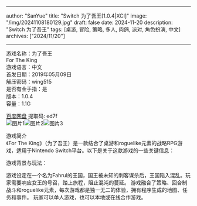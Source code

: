 
---
author: "SanYue"
title: "Switch 为了吾王[1.0.4|XCI]"
image: "/img/20241108180129.jpg"
draft: false
date: 2024-11-20
description: "Switch 为了吾王"
tags: [桌游, 冒险, 策略, 多人, 肉鸽, 派对, 角色扮演, 中文]
archives: ["2024/11/20"]

---

游戏名称：为了吾王   
For The King    
游戏语言：中文  
首发日期：2019年05月09日  
解压密码：wing515  
是否有金手指：是  
版本：1.0.4   
容量：1.1G

[百度网盘](https//pan.baidu.com/s/1fpSTSrjUZ5EXO7ocxWwxoA) 提取码: ed7f  
![图片1](/img/ebdf75.jpg)![图片2](/img/165ba9.jpg)![图片3](/img/6f5235.jpg)  

游戏简介  
《For The King》（为了吾王）是一款结合了桌游和roguelike元素的战略RPG游戏，适用于Nintendo Switch平台。以下是关于这款游戏的一些关键信息：

游戏背景与玩法：

游戏设定在一个名为Fahrul的王国，国王被未知的刺客谋杀后，王国陷入混乱。玩家需要响应女王的号召，踏上旅程，阻止混沌的蔓延。
游戏融合了策略、回合制战斗和roguelike元素，每次游戏都是独一无二的体验，拥有程序生成的地图、任务和事件。
玩家可以单人游戏，也可以本地或在线合作游戏。
